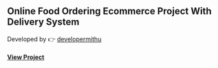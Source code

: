 ## Online Food Ordering Ecommerce Project With Delivery System
Developed by 👉 <a href="http://mithu.epizy.com" target="_blank">developermithu</a>  

####  <a href="http://sylhetshop.epizy.com/" target="_blank">View Project</a>
